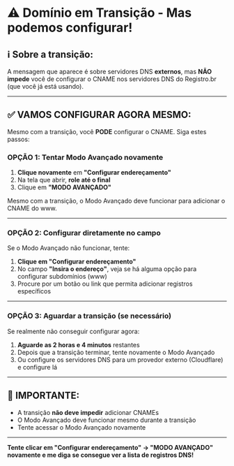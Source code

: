 # ⚠️ Domínio em Transição - Mas podemos configurar!

## ℹ️ Sobre a transição:

A mensagem que aparece é sobre servidores DNS **externos**, mas **NÃO impede** você de configurar o CNAME nos servidores DNS do Registro.br (que você já está usando).

---

## ✅ VAMOS CONFIGURAR AGORA MESMO:

Mesmo com a transição, você **PODE** configurar o CNAME. Siga estes passos:

### **OPÇÃO 1: Tentar Modo Avançado novamente**

1. **Clique novamente** em **"Configurar endereçamento"**
2. Na tela que abrir, **role até o final**
3. Clique em **"MODO AVANÇADO"**

Mesmo com a transição, o Modo Avançado deve funcionar para adicionar o CNAME do www.

---

### **OPÇÃO 2: Configurar diretamente no campo**

Se o Modo Avançado não funcionar, tente:

1. **Clique em "Configurar endereçamento"**
2. No campo **"Insira o endereço"**, veja se há alguma opção para configurar subdomínios (www)
3. Procure por um botão ou link que permita adicionar registros específicos

---

### **OPÇÃO 3: Aguardar a transição (se necessário)**

Se realmente não conseguir configurar agora:

1. **Aguarde as 2 horas e 4 minutos** restantes
2. Depois que a transição terminar, tente novamente o Modo Avançado
3. Ou configure os servidores DNS para um provedor externo (Cloudflare) e configure lá

---

## 🎯 IMPORTANTE:

- A transição **não deve impedir** adicionar CNAMEs
- O Modo Avançado deve funcionar mesmo durante a transição
- Tente acessar o Modo Avançado novamente

---

**Tente clicar em "Configurar endereçamento" → "MODO AVANÇADO" novamente e me diga se consegue ver a lista de registros DNS!**


